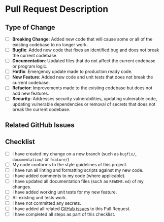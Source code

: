 # Pull Request Description

<!-- Please provide an overview of your change(s), for example:

This pull request closes task 1234 that allows users to upload and download profile picture avatars.

-->

## Type of Change

<!-- Please indicate the type of change you are making. -->

*   [ ] **Breaking Change**: Added new code that will cause some or all of the existing codebase to no longer work.
*   [ ] **Bugfix**: Added new code that fixes an identified bug and does not break the current codebase.
*   [ ] **Documentation**: Updated files that do not affect the current codebase or program logic.
*   [ ] **Hotfix**: Emergency update made to production ready code.
*   [ ] **New Feature**: Added new code and unit tests that does not break the current codebase.
*   [ ] **Refactor**: Improvements made to the existing codebase but does not add new features.
*   [ ] **Security**: Addresses security vulnerabilities, updating vulnerable code, updating vulnerable dependencies or removal of secrets that does not break the current codebase.

## Related GitHub Issues

<!-- Please indicate the GitHub issue(s) this pull request addresses, for example:

*   Closes #10
*   Closes #11
*   Closes #12, Closes #13, Closes #14

-->

## Checklist

<!-- Before submitting this pull request for review, please complete the following checklist:

If you are not ready for your code to be reviewed, create this as a draft pull request.

If you are not able to meet any of the checklist items below, you MUST include a reason.

-->

*   [ ] I have created my change on a new branch (such as `bugfix/`, `documentation/` or `feature/`)
*   [ ] My code conforms to the style guidelines of this project.
*   [ ] I have run all linting and formatting scripts against my new code.
*   [ ] I have added comments to my code (where applicable).
*   [ ] I have updated all documentation files (such as `README.md`) of my changes.
*   [ ] I have added working unit tests for my new feature.
*   [ ] All existing unit tests work.
*   [ ] I have not committed any secrets.
*   [ ] I have added all related [GitHub issues](https://github.com/BluCloudEngineer/UWA-Workflows-in-GitHub-2023/issues) to this Pull Request.
*   [ ] I have completed all steps as part of this checklist.

